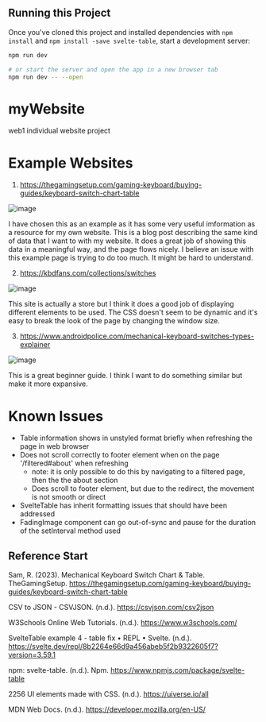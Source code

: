 ## Running this Project

Once you've cloned this project and installed dependencies with `npm install` and `npm install -save svelte-table`, start a development server:

```bash
npm run dev

# or start the server and open the app in a new browser tab
npm run dev -- --open
```

# myWebsite
web1 individual website project

# Example Websites
1. https://thegamingsetup.com/gaming-keyboard/buying-guides/keyboard-switch-chart-table

![image](https://github.com/JayleiAlderson-Muir/myWebsite/assets/113650600/ef768997-6c1f-4cc0-a273-52119b3f5776)

I have chosen this as an example as it has some very useful imformation as a resource for my own website. 
This is a blog post describing the same kind of data that I want to with my website.
It does a great job of showing this data in a meaningful way, and the page flows nicely.
I believe an issue with this example page is trying to do too much. It might be hard to understand.

2. https://kbdfans.com/collections/switches

![image](https://github.com/JayleiAlderson-Muir/myWebsite/assets/113650600/31dc1b85-af0f-425c-91ce-0d1c44117af8)

This site is actually a store but I think it does a good job of displaying different elements to be used.
The CSS doesn't seem to be dynamic and it's easy to break the look of the page by changing the window size.

3. https://www.androidpolice.com/mechanical-keyboard-switches-types-explainer

![image](https://github.com/JayleiAlderson-Muir/myWebsite/assets/113650600/33cc5e1f-acf5-48b1-97cb-ff20431a349f)

This is a great beginner guide. I think I want to do something similar but make it more expansive. 

# Known Issues
- Table information shows in unstyled format briefly when refreshing the page in web browser
- Does not scroll correctly to footer element when on the page '/filtered#about' when refreshing
  - note: it is only possible to do this by navigating to a filtered page, then the the about section
  - Does scroll to footer element, but due to the redirect, the movement is not smooth or direct
- SvelteTable has inherit formatting issues that should have been addressed
- FadingImage component can go out-of-sync and pause for the duration of the setInterval method used


## Reference Start

Sam, R. (2023). Mechanical Keyboard Switch Chart & Table. TheGamingSetup. https://thegamingsetup.com/gaming-keyboard/buying-guides/keyboard-switch-chart-table

CSV to JSON - CSVJSON. (n.d.). https://csvjson.com/csv2json

W3Schools Online Web Tutorials. (n.d.). https://www.w3schools.com/

SvelteTable example 4 - table fix • REPL • Svelte. (n.d.). https://svelte.dev/repl/8b2264e66d9a456abeb5f2b9322605f7?version=3.59.1

npm: svelte-table. (n.d.). Npm. https://www.npmjs.com/package/svelte-table

2256 UI elements made with CSS. (n.d.). https://uiverse.io/all

MDN Web Docs. (n.d.). https://developer.mozilla.org/en-US/

